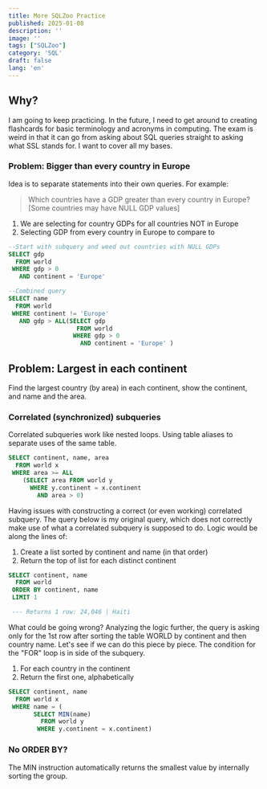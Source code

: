 ```yaml
---
title: More SQLZoo Practice
published: 2025-01-08
description: ''
image: ''
tags: ["SQLZoo"]
category: 'SQL'
draft: false 
lang: 'en'
---
```


## Why?

I am going to keep practicing. In the future, I need to get around to creating flashcards for basic terminology and acronyms in computing. The exam is weird in that it can go from asking about SQL queries straight to asking what SSL stands for. I want to cover all my bases.

### Problem: Bigger than every country in Europe

Idea is to separate statements into their own queries. For example:
> Which countries have a GDP greater than every country in Europe? [Some countries may have NULL GDP values]

1. We are selecting for country GDPs for all countries NOT in Europe
2. Selecting GDP from every country in Europe to compare to

``` sql
--Start with subquery and weed out countries with NULL GDPs
SELECT gdp 
  FROM world
 WHERE gdp > 0
   AND continent = 'Europe'

--Combined query
SELECT name
  FROM world
 WHERE continent != 'Europe'
   AND gdp > ALL(SELECT gdp
                   FROM world
                  WHERE gdp > 0
                    AND continent = 'Europe' )
```

## Problem: Largest in each continent

Find the largest country (by area) in each continent, show the continent, and name and the area.

### Correlated (synchronized) subqueries

Correlated subqueries work like nested loops. Using table aliases to separate uses of the same table.

``` sql
SELECT continent, name, area
  FROM world x
 WHERE area >= ALL
    (SELECT area FROM world y
      WHERE y.continent = x.continent
        AND area > 0)
```

Having issues with constructing a correct (or even working) correlated subquery. The query below is my original query, which does not correctly make use of what a correlated subquery is supposed to do.
Logic would be along the lines of:

1. Create a list sorted by continent and name (in that order)
2. Return the top of list for each distinct continent

``` sql
SELECT continent, name
  FROM world
 ORDER BY continent, name
 LIMIT 1

 --- Returns 1 row: 24,046 | Haiti
```

What could be going wrong? Analyzing the logic further, the query is asking only for the 1st row after sorting the table WORLD by continent and then country name. Let's see if we can do this piece by piece.
The condition for the "FOR" loop is in side of the subquery.

1. For each country in the continent
2. Return the first one, alphabetically

``` sql
SELECT continent, name
  FROM world x
 WHERE name = (
       SELECT MIN(name)
         FROM world y
        WHERE y.continent = x.continent)
```

### No ORDER BY?

The MIN instruction automatically returns the smallest value by internally sorting the group.
